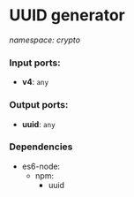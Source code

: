 # UUID generator

_namespace: crypto_

### Input ports:

* __v4__: ` any `

### Output ports:

* __uuid__: ` any `

### Dependencies

* es6-node:
    * npm:
        * uuid

